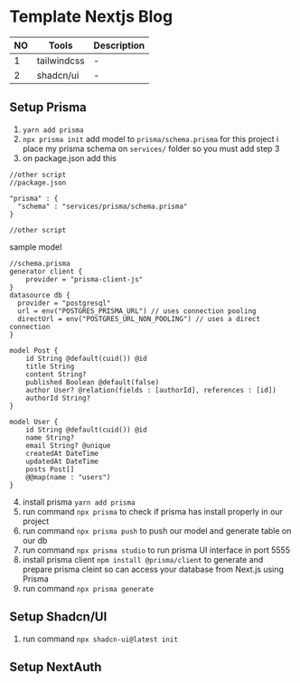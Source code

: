 # Template Nextjs Blog

|NO|Tools | Description |
|--|------|-------------|
|1|tailwindcss|-|
|2|shadcn/ui|-|



## Setup Prisma

1. `yarn add prisma`
2. `npx prisma init` add model to `prisma/schema.prisma` for this project i place my prisma schema on `services/` folder so you must add step 3
3. on package.json add this
```
//other script
//package.json

"prisma" : {
  "schema" : "services/prisma/schema.prisma"
}

//other script
```

sample model
```
//schema.prisma
generator client {
    provider = "prisma-client-js"
}
datasource db {
  provider = "postgresql"
  url = env("POSTGRES_PRISMA_URL") // uses connection pooling
  directUrl = env("POSTGRES_URL_NON_POOLING") // uses a direct connection
}

model Post {
    id String @default(cuid()) @id
    title String
    content String?
    published Boolean @default(false)
    author User? @relation(fields : [authorId], references : [id])
    authorId String?
}

model User {
    id String @default(cuid()) @id
    name String?
    email String? @unique
    createdAt DateTime
    updatedAt DateTime
    posts Post[]
    @@map(name : "users")
}

```

4. install prisma `yarn add prisma`
5. run command `npx prisma` to check if prisma has install properly in our project 
6. run command `npx prisma push` to push our model and generate table on our db
7. run command `npx prisma studio` to run prisma UI interface in port 5555
8. install prisma client `npm install @prisma/client` to generate and prepare prisma cleint so can access your database from Next.js using Prisma
9. run command `npx prisma generate`

## Setup Shadcn/UI
1. run command `npx shadcn-ui@latest init`

## Setup NextAuth

